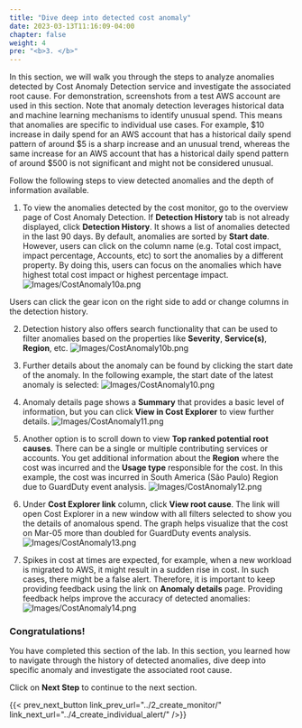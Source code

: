 ```yaml
---
title: "Dive deep into detected cost anomaly"
date: 2023-03-13T11:16:09-04:00
chapter: false
weight: 4
pre: "<b>3. </b>"
---
```


In this section, we will walk you through the steps to analyze anomalies detected by Cost Anomaly Detection service and investigate the associated root cause. For demonstration, screenshots from a test AWS account are used in this section. Note that anomaly detection leverages historical data and machine learning mechanisms to identify unusual spend. This means that anomalies are specific to individual use cases. For example, $10 increase in daily spend for an AWS account that has a historical daily spend pattern of around $5 is a sharp increase and an unusual trend, whereas the same increase for an AWS account that has a historical daily spend pattern of around $500 is not significant and might not be considered unusual.

Follow the following steps to view detected anomalies and the depth of information available.

1. To view the anomalies detected by the cost monitor, go to the overview page of Cost Anomaly Detection. If **Detection History** tab is not already displayed, click **Detection History**. It shows a list of anomalies detected in the last 90 days. By default, anomalies are sorted by **Start date**. However, users can click on the column name (e.g. Total cost impact, impact percentage, Accounts, etc) to sort the anomalies by a different property. By doing this, users can focus on the anomalies which have highest total cost impact or highest percentage impact.
![Images/CostAnomaly10a.png](/Cost/200_6_Cost_Anomaly_Detection/Images/cost_anomaly_10a.png?classes=lab_picture_small)

Users can click the gear icon on the right side to add or change columns in the detection history. 

2. Detection history also offers search functionality that can be used to filter anomalies based on the properties like **Severity**, **Service(s)**, **Region**, etc. 
![Images/CostAnomaly10b.png](/Cost/200_6_Cost_Anomaly_Detection/Images/cost_anomaly_10b.png?classes=lab_picture_small)

3. Further details about the anomaly can be found by clicking the start date of the anomaly. In the following example, the start date of the latest anomaly is selected:
![Images/CostAnomaly10.png](/Cost/200_6_Cost_Anomaly_Detection/Images/cost_anomaly_10.png?classes=lab_picture_small)

4. Anomaly details page shows a **Summary** that provides a basic level of information, but you can click **View in Cost Explorer** to view further details.
![Images/CostAnomaly11.png](/Cost/200_6_Cost_Anomaly_Detection/Images/cost_anomaly_11.png?classes=lab_picture_small)

5. Another option is to scroll down to view **Top ranked potential root causes**. There can be a single or multiple contributing services or accounts. You get additional information about the **Region** where the cost was incurred and the **Usage type** responsible for the cost. In this example, the cost was incurred in South America (São Paulo) Region due to GuardDuty event analysis.
![Images/CostAnomaly12.png](/Cost/200_6_Cost_Anomaly_Detection/Images/cost_anomaly_12.png?classes=lab_picture_small)

6. Under **Cost Explorer link** column, click **View root cause**. The link will open Cost Explorer in a new window with all filters selected to show you the details of anomalous spend. The graph helps visualize that the cost on Mar-05 more than doubled for GuardDuty events analysis. 
![Images/CostAnomaly13.png](/Cost/200_6_Cost_Anomaly_Detection/Images/cost_anomaly_13.png?classes=lab_picture_small)

7. Spikes in cost at times are expected, for example, when a new workload is migrated to AWS, it might result in a sudden rise in cost. In such cases, there might be a false alert. Therefore, it is important to keep providing feedback using the link on **Anomaly details** page. Providing feedback helps improve the accuracy of detected anomalies:
![Images/CostAnomaly14.png](/Cost/200_6_Cost_Anomaly_Detection/Images/cost_anomaly_14.png?classes=lab_picture_small)

### Congratulations!
You have completed this section of the lab. In this section, you
learned how to navigate through the history of detected anomalies, dive deep into specific anomaly and investigate the associated root cause. 

Click on **Next Step** to continue to the next section.

{{< prev_next_button link_prev_url="../2_create_monitor/" link_next_url="../4_create_individual_alert/" />}}